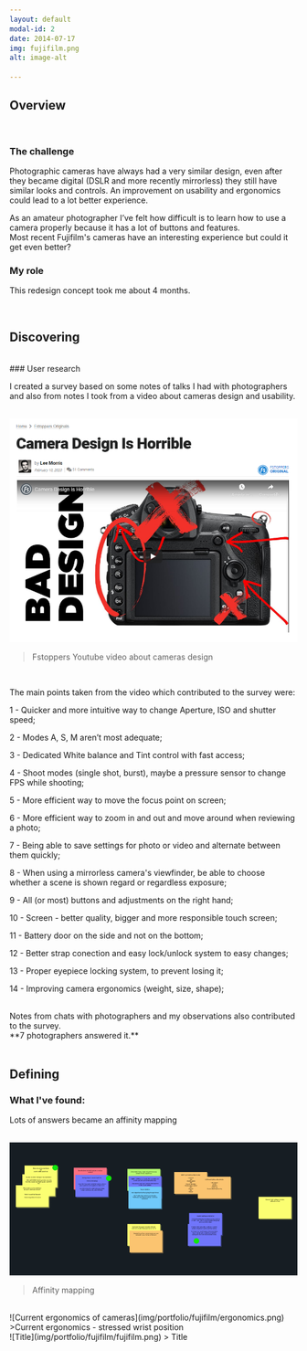 ```yaml
---
layout: default
modal-id: 2
date: 2014-07-17
img: fujifilm.png
alt: image-alt

---
```



## Overview

<br>

### The challenge

Photographic cameras have always had a very similar design, even after they became digital (DSLR and more recently mirrorless) they still have similar looks and controls. An improvement on usability and ergonomics could lead to a lot better experience.   

As an amateur photographer I’ve felt how difficult is to learn how to use a camera properly because it has a lot of buttons and features.   
Most recent Fujifilm's cameras have an interesting experience but could it get even better?
<br>

### My role

This redesign concept took me about 4 months.


<br>

## Discovering
<br>
### User research

I created a survey based on some notes of talks I had with photographers and also from notes I took from a video about cameras design and usability.   
<br>

![Mentioned video about current camera design](img/portfolio/fujifilm/bad-design.png)
>Fstoppers Youtube video about cameras design

<br>

The main points taken from the video which contributed to the survey were:

 1 - Quicker and more intuitive way to change Aperture, ISO and shutter speed;   

 2 - Modes A, S, M aren’t most adequate;    

 3 - Dedicated White balance and Tint control with fast access;   

 4 - Shoot modes (single shot, burst), maybe a pressure sensor to change FPS while shooting;   

 5 - More efficient way to move the focus point on screen;    

 6 - More efficient way to zoom in and out and move around when reviewing a photo;    

 7 - Being able to save settings for photo or video and alternate between them quickly;   

 8 - When using a mirrorless camera's viewfinder, be able to choose whether a scene is shown regard or regardless
    exposure;    

 9 - All (or most) buttons and adjustments on the right hand;    

10 - Screen - better quality, bigger and more responsible touch screen;   

11 - Battery door on the side and not on the bottom;   

12 - Better strap conection and easy lock/unlock system to easy changes;    

13 - Proper eyepiece locking system, to prevent losing it;   

14 - Improving camera ergonomics (weight, size, shape);    


<br>
Notes from chats with photographers and my observations also contributed to the survey.

<br>
**7 photographers answered it.**
<br>
<br>    

## Defining    

### What I've found:   
Lots of answers became an affinity mapping   
<br>   

![Affinity mapping](img/portfolio/fujifilm/fujifilm-affinity.png)
>Affinity mapping

<br>
![Current ergonomics of cameras](img/portfolio/fujifilm/ergonomics.png)
>Current ergonomics - stressed wrist position

<br>
![Title](img/portfolio/fujifilm/fujifilm.png)
> Title

